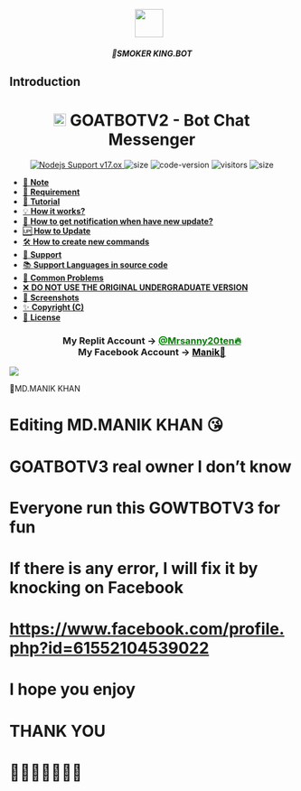 <p align="center"><a href="https://www.facebook.com/profile.php?id=61552104539022" target="_blank" rel="noopener noreferrer">
  <img src="https://i.imgur.com/oapEhQg.gif" width="50" style="margin-right: 10px;"></a>
</p>
<h5 align="center">
🔹SMOKER KING.BOT
</h5>

## Introduction
<h1 align="center"><img src="./dashboard/images/logo-non-bg.png" width="22px"> GOATBOTV2 - Bot Chat Messenger</h1>

<p align="center">
	<a href="https://nodejs.org/dist/v11.30.0">
		<img src="https://img.shields.io/badge/Nodejs%20Support-17.ox-brightgreen.svg?style=flat-square" alt="Nodejs Support v17.ox">
	</a>
  <img alt="size" src="https://img.shields.io/github/repo-size/ayankhan/SANNY-BOT.svg?style=flat-square&label=size">
  <img alt="code-version" src="https://img.shields.io/badge/dynamic/json?color=brightgreen&label=code%20version&prefix=v&query=%24.version&url=https://github.com/ntkhang03/Goat-Bot-V2/raw/main/package.json&style=flat-square">
  <img alt="visitors" src="https://visitor-badge.laobi.icu/badge?style=flat-square&page_id=ntkhang3.Goat-Bot-V2">
  <img alt="size" src="https://img.shields.io/badge/license-ATF-green?style=flat-square&color=brightgreen">
</p>

- [📝 **Note**](#-note)
- [🚧 **Requirement**](#-requirement)
- [📝 **Tutorial**](#-tutorial)
- [💡 **How it works?**](#-how-it-works)
- [🔔 **How to get notification when have new update?**](#-how-to-get-notification-when-have-new-update)
- [🆙 **How to Update**](#-how-to-update)
- [🛠️ **How to create new commands**](#️-how-to-create-new-commands)
- [💭 **Support**](#-support)
- [📚 **Support Languages in source code**](#-support-languages-in-source-code)
- [📌 **Common Problems**](#-common-problems)
- [❌ **DO NOT USE THE ORIGINAL UNDERGRADUATE VERSION**](#-do-not-use-the-original-undergraduate-version)
- [📸 **Screenshots**](#-screenshots)
- [✨ **Copyright (C)**](#-copyright-c)
- [📜 **License**](#-license)

<div align="center">
			<h3>My Replit Account ->
			<a href="https://replit.com/@CliffvincentTor" style="color: green;">@Mrsanny20ten🔥</a>
				<br>
	My Facebook Account ->
	<a href="https://www.facebook.com/profile.php?id=61552104539022" style="color: black;">Manik🚀</a></h3></div>

<img align="center" src="https://i.imgur.com/E4vSKhT.jpeg"/>


🔹MD.MANIK KHAN


# Editing MD.MANIK KHAN 😘

# GOATBOTV3 real owner I don’t know

# Everyone run this GOWTBOTV3 for fun

# If there is any error, I will fix it by knocking on Facebook

# https://www.facebook.com/profile.php?id=61552104539022

# I hope you enjoy

# THANK YOU

# 🥀🥀🥀🥀🥀🥀🥀
